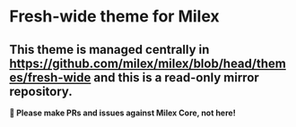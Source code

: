 # Fresh-wide theme for Milex

## This theme is managed centrally in https://github.com/milex/milex/blob/head/themes/fresh-wide and this is a read-only mirror repository.

**📣 Please make PRs and issues against Milex Core, not here!**